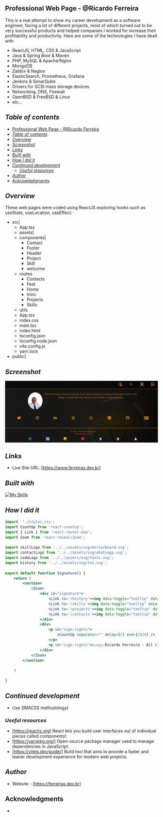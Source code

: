 ## Professional Web Page - @Ricardo Ferreira
This is a real attempt to show my career development as a software engineer, facing a lot of different projects, most of which turned out to be very successful products and helped companies I worked for increase their profitability and productivity. Here are some of the technologies I have dealt with
- ReactJS, HTML, CSS & JavaScript
- Java & Spring Boot & Maven
- PHP, MySQL & Apache/Nginx
- MongoDB
- Zabbix & Nagios
- ElasticSearch, Prometheus, Grafana 
- Jenkins & SonarQube
- Drivers for SCSI mass storage devices
- Networking, DNS, Firewall
- OpenBSD & FreeBSD & Linux
- etc...
## _Table of contents_
- [Professional Web Page - @Ricardo Ferreira](#professional-web-page---ricardo-ferreira)
- [_Table of contents_](#table-of-contents)
- [_Overview_](#overview)
- [_Screenshot_](#screenshot)
- [_Links_](#links)
- [_Built with_](#built-with)
- [_How I did it_](#how-i-did-it)
- [_Continued development_](#continued-development)
  - [_Useful resources_](#useful-resources)
- [_Author_](#author)
- [Acknowledgments](#acknowledgments)
## _Overview_
These web pages were coded using ReactJS exploring hooks such as useState, useLocation, useEffect:
- src|
    - App.tsx
    - assets|
    - components|
      - Contact
      - Footer
      - Header
      - Project
      - Skill
      - welcome
    - routes
      - Contacts
      - Feet
      - Home
      - Intro
      - Projects
      - Skills
    - utils
   - App.tsx
   - index.css
   - main.tsx
   - index.html
   - tsconfig.json
   - tsconfig.node.json
   - vite.config.js
   - yarn.lock
- public|

## _Screenshot_
[![](./portfolio.png)]()
## _Links_
- Live Site URL: [https://www.ferreiras.dev.br] 
## _Built with_

[![My Skills](https://skillicons.dev/icons?i=git,react,vite,yarn,typescript,html,css,javascript,vscode,redhat,aws)](https://skillicons.dev)



 ## _How I did it_
```jsx
import  './styles.css';
import CountUp from 'react-countup';
import { Link } from 'react-router-dom';
import Zoom from 'react-reveal/Zoom';

import skillLogo from '../../assets/svg/mortarboard.svg';
import contactLogo from '../../assets/svg/whatsapp.svg';
import codeLogo from '../../assets/svg/tools.svg';
import history from '../../assets/svg/txt.svg';

export default function Signature() {
    return (
        <section>
            <Zoom>
                <div id="signature">
                    <Link to='/history'><img data-toggle="tooltip" data-placement="top" data-animation="" title="History" src={history} alt="History" /></Link>
                    <Link to='/skills'><img data-toggle="tooltip" data-placement="top" data-animation="" title="Skills" src={skillLogo} alt="Skills" /></Link>
                    <Link to='/projects'><img data-toggle="tooltip" data-placement="top" data-animation="" title="Projects" src={codeLogo} alt="Projects" /></Link>
                    <Link to='/contacts'><img data-toggle="tooltip" data-placement="top" data-animation="" title="Contact" src={contactLogo} alt="Contact" /></Link>
                </div>
                <div>
                    <p id="sign-rights">
                        <CountUp separator="" delay={2} end={2024} />
                    </p>
                    <p id="sign-rights">&copy;Ricardo Ferreira - All rights reserved</p>
                </div>
            </Zoom>
        </section>

    )

}
``` 

## _Continued development_
- Use SMACSS methodologyt
### _Useful resources_
- [https://reactjs.org] React lets you build user interfaces out of individual pieces called components!.
- [https://yarnpkg.org/] Open-source package manager used to manage dependencies in  JavaScript.
- [https://vitejs.dev/guide/] Build tool that aims to provide a faster and leaner development experience for modern web projects.
## _Author_
- Website - [https://ferreiras.dev.br] 
## Acknowledgments
- 
